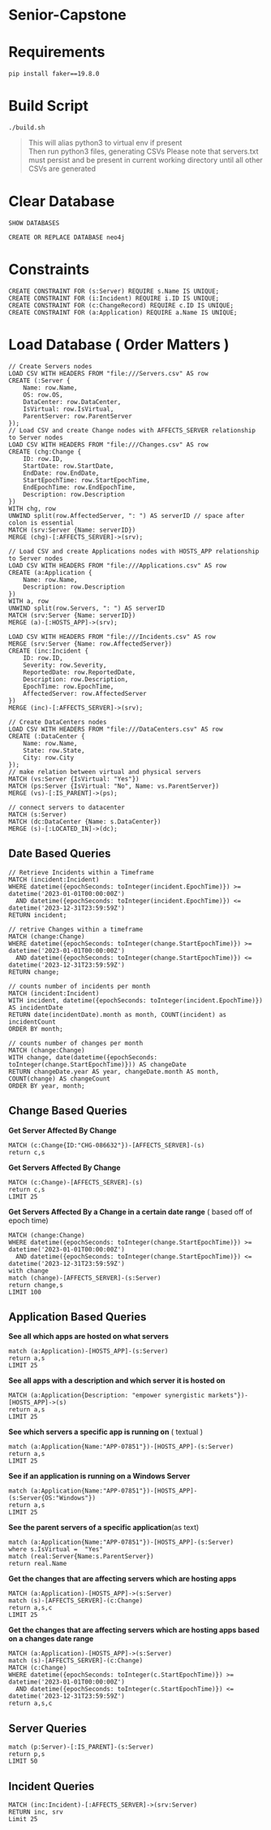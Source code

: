 # Senior-Capstone
# Requirements
```pip install faker==19.8.0```
# Build Script
```./build.sh```
> This will alias python3  to virtual env if present  
> Then run python3 files, generating CSVs
Please note that servers.txt must persist and be present in current working directory until all other CSVs are generated
# Clear Database
```cypher
SHOW DATABASES
```
```CREATE OR REPLACE DATABASE neo4j```
# Constraints
```
CREATE CONSTRAINT FOR (s:Server) REQUIRE s.Name IS UNIQUE;
CREATE CONSTRAINT FOR (i:Incident) REQUIRE i.ID IS UNIQUE;
CREATE CONSTRAINT FOR (c:ChangeRecord) REQUIRE c.ID IS UNIQUE;
CREATE CONSTRAINT FOR (a:Application) REQUIRE a.Name IS UNIQUE;
```
# Load Database ( Order Matters )
```
// Create Servers nodes
LOAD CSV WITH HEADERS FROM "file:///Servers.csv" AS row
CREATE (:Server {
    Name: row.Name,
    OS: row.OS,
    DataCenter: row.DataCenter,
    IsVirtual: row.IsVirtual,
    ParentServer: row.ParentServer
});
// Load CSV and create Change nodes with AFFECTS_SERVER relationship to Server nodes
LOAD CSV WITH HEADERS FROM "file:///Changes.csv" AS row
CREATE (chg:Change {
    ID: row.ID,
    StartDate: row.StartDate,
    EndDate: row.EndDate,
    StartEpochTime: row.StartEpochTime, 
    EndEpochTime: row.EndEpochTime,
    Description: row.Description
})
WITH chg, row
UNWIND split(row.AffectedServer, ": ") AS serverID // space after colon is essential
MATCH (srv:Server {Name: serverID})
MERGE (chg)-[:AFFECTS_SERVER]->(srv);

// Load CSV and create Applications nodes with HOSTS_APP relationship to Server nodes
LOAD CSV WITH HEADERS FROM "file:///Applications.csv" AS row
CREATE (a:Application {
    Name: row.Name,
    Description: row.Description
})
WITH a, row
UNWIND split(row.Servers, ": ") AS serverID
MATCH (srv:Server {Name: serverID})
MERGE (a)-[:HOSTS_APP]->(srv);

LOAD CSV WITH HEADERS FROM "file:///Incidents.csv" AS row
MERGE (srv:Server {Name: row.AffectedServer}) 
CREATE (inc:Incident {
    ID: row.ID,
    Severity: row.Severity,
    ReportedDate: row.ReportedDate,
    Description: row.Description,
    EpochTime: row.EpochTime,
    AffectedServer: row.AffectedServer
})
MERGE (inc)-[:AFFECTS_SERVER]->(srv);

// Create DataCenters nodes
LOAD CSV WITH HEADERS FROM "file:///DataCenters.csv" AS row
CREATE (:DataCenter {
    Name: row.Name,
    State: row.State,
    City: row.City
});
// make relation between virtual and physical servers
MATCH (vs:Server {IsVirtual: "Yes"})
MATCH (ps:Server {IsVirtual: "No", Name: vs.ParentServer})
MERGE (vs)-[:IS_PARENT]->(ps);

// connect servers to datacenter 
MATCH (s:Server)
MATCH (dc:DataCenter {Name: s.DataCenter})
MERGE (s)-[:LOCATED_IN]->(dc);
```

## Date Based Queries 
```cypher
// Retrieve Incidents within a Timeframe
MATCH (incident:Incident)
WHERE datetime({epochSeconds: toInteger(incident.EpochTime)}) >= datetime('2023-01-01T00:00:00Z')
  AND datetime({epochSeconds: toInteger(incident.EpochTime)}) <= datetime('2023-12-31T23:59:59Z')
RETURN incident;

// retrive Changes within a timeframe
MATCH (change:Change)
WHERE datetime({epochSeconds: toInteger(change.StartEpochTime)}) >= datetime('2023-01-01T00:00:00Z')
  AND datetime({epochSeconds: toInteger(change.StartEpochTime)}) <= datetime('2023-12-31T23:59:59Z')
RETURN change;

// counts number of incidents per month
MATCH (incident:Incident)
WITH incident, datetime({epochSeconds: toInteger(incident.EpochTime)}) AS incidentDate
RETURN date(incidentDate).month as month, COUNT(incident) as incidentCount
ORDER BY month;

// counts number of changes per month
MATCH (change:Change)
WITH change, date(datetime({epochSeconds: toInteger(change.StartEpochTime)})) AS changeDate
RETURN changeDate.year AS year, changeDate.month AS month, COUNT(change) AS changeCount
ORDER BY year, month;
```

## Change Based Queries
**Get Server Affected By Change**
```
MATCH (c:Change{ID:"CHG-086632"})-[AFFECTS_SERVER]-(s)
return c,s
```
**Get Servers Affected By Change**
```
MATCH (c:Change)-[AFFECTS_SERVER]-(s)
return c,s
LIMIT 25
```

**Get Servers Affected By a Change in a certain date range** ( based off of epoch time)
```
MATCH (change:Change)
WHERE datetime({epochSeconds: toInteger(change.StartEpochTime)}) >= datetime('2023-01-01T00:00:00Z')
  AND datetime({epochSeconds: toInteger(change.StartEpochTime)}) <= datetime('2023-12-31T23:59:59Z')
with change
match (change)-[AFFECTS_SERVER]-(s:Server)
return change,s
LIMIT 100
```
## Application Based Queries 
**See all which apps are hosted on what servers**  
```
match (a:Application)-[HOSTS_APP]-(s:Server)
return a,s
LIMIT 25
```

**See all apps with a description and which server it is hosted on**  
```
MATCH (a:Application{Description: "empower synergistic markets"})-[HOSTS_APP]->(s)
return a,s
LIMIT 25
```


**See which servers a specific app is running on** ( textual )  
```
match (a:Application{Name:"APP-07851"})-[HOSTS_APP]-(s:Server)
return a,s
LIMIT 25
```


**See if an application is running on a Windows Server**  
```
match (a:Application{Name:"APP-07851"})-[HOSTS_APP]-(s:Server{OS:"Windows"})
return a,s
LIMIT 25
```


**See the parent servers of a specific application**(as text)    
```
match (a:Application{Name:"APP-07851"})-[HOSTS_APP]-(s:Server)
where s.IsVirtual =  "Yes" 
match (real:Server{Name:s.ParentServer})
return real.Name
```
**Get the changes that are affecting servers which are hosting apps**  
```
MATCH (a:Application)-[HOSTS_APP]->(s:Server)
match (s)-[AFFECTS_SERVER]-(c:Change)
return a,s,c
LIMIT 25
```


**Get the changes that are affecting servers which are hosting apps based on a changes date range**  
```
MATCH (a:Application)-[HOSTS_APP]->(s:Server)
match (s)-[AFFECTS_SERVER]-(c:Change)
MATCH (c:Change)
WHERE datetime({epochSeconds: toInteger(c.StartEpochTime)}) >= datetime('2023-01-01T00:00:00Z')
  AND datetime({epochSeconds: toInteger(c.StartEpochTime)}) <= datetime('2023-12-31T23:59:59Z')
return a,s,c
```
## Server Queries
```
match (p:Server)-[:IS_PARENT]-(s:Server)
return p,s
LIMIT 50
```
## Incident Queries
```
MATCH (inc:Incident)-[:AFFECTS_SERVER]->(srv:Server)
RETURN inc, srv
Limit 25
```